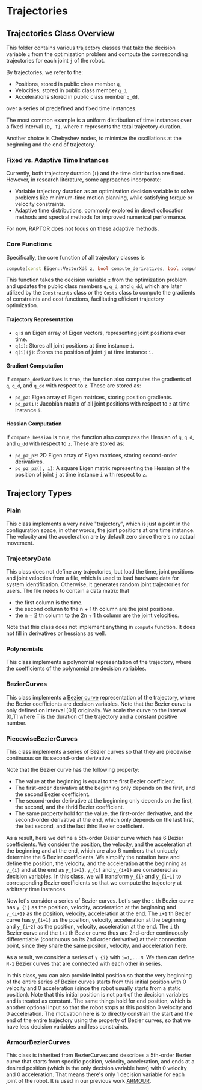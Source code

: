 # Trajectories

## Trajectories Class Overview

This folder contains various trajectory classes that take the decision variable `z` from the optimization problem and compute the corresponding trajectories for each joint `j` of the robot.

By trajectories, we refer to the:
- Positions, stored in public class member `q`, 
- Velocities, stored in public class member `q_d`, 
- Accelerations stored in public class member `q_dd`, 

over a series of predefined and fixed time instances.

The most common example is a uniform distribution of time instances over a fixed interval `[0, T]`, where `T` represents the total trajectory duration.

Another choice is Chebyshev nodes, to minimize the oscillations at the beginning and the end of trajectory.

### Fixed vs. Adaptive Time Instances

Currently, both trajectory duration (`T`) and the time distribution are fixed. However, in research literature, some approaches incorporate:
- Variable trajectory duration as an optimization decision variable to solve problems like minimum-time motion planning, while satisfying torque or velocity constraints.
- Adaptive time distributions, commonly explored in direct collocation methods and spectral methods for improved numerical performance.

For now, RAPTOR does not focus on these adaptive methods.

### Core Functions
Specifically, the core function of all trajectory classes is 

```C++
compute(const Eigen::VectorXd& z, bool compute_derivatives, bool compute_hessian)
```

This function takes the decision variable `z` from the optimization problem and updates the public class members `q`, `q_d`, and `q_dd`, which are later utilized by the `Constraints` class or the `Costs` class to compute the gradients of constraints and cost functions, facilitating efficient trajectory optimization.

#### Trajectory Representation
- `q` is an Eigen array of Eigen vectors, representing joint positions over time.
- `q(i)`: Stores all joint positions at time instance `i`.
- `q(i)(j)`: Stores the position of joint `j` at time instance `i`.

#### Gradient Computation
If `compute_derivatives` is `true`, the function also computes the gradients of `q`, `q_d`, and `q_dd` with respect to `z`. These are stored as:

- `pq_pz`: Eigen array of Eigen matrices, storing position gradients.
- `pq_pz(i)`: Jacobian matrix of all joint positions with respect to `z` at time instance `i`.

#### Hessian Computation
If `compute_hessian` is `true`, the function also computes the Hessian of `q`, `q_d`, and `q_dd` with respect to `z`. These are stored as:

- `pq_pz_pz`: 2D Eigen array of Eigen matrices, storing second-order derivatives.
- `pq_pz_pz(j, i)`: A square Eigen matrix representing the Hessian of the position of joint `j` at time instance `i` with respect to `z`.

## Trajectory Types

<!-- ### TrajectoryGroup class

`TrajectoryGroup` is a special type of the class that contains multiple trajectories.
For example, for multiple-step humanoid gait optimization, you can assign multiple trajectories in the group for each walking step of the humanoid robot and optimize all of these steps simultaneously.
For manipulation tasks, like the robotic arm picks one object and places it at another place, you can also assign one trajectory for pick motion and another trajectory for place motion, so that they can be optimized at the same time. -->

### Plain

This class implements a very naive "trajectory", which is just a point in the configuration space, in other words, the joint positions at one time instance.
The velocity and the acceleration are by default zero since there's no actual movement.

### TrajectoryData

This class does not define any trajectories, but load the time, joint positions and joint velocties from a file, which is used to load hardware data for system identification.
Otherwise, it generates random joint trajectories for users.
The file needs to contain a data matrix that
 - the first column is the time.
 - the second column to the n + 1 th column are the joint positions.
 - the n + 2 th column to the 2n + 1 th column are the joint velocities.

Note that this class does not implement anything in `compute` function.
It does not fill in derivatives or hessians as well.

### Polynomials

This class implements a polynomial representation of the trajectory, where the coefficients of the polynomial are decision variables.

### BezierCurves

This class implements a [Bezier curve](https://en.wikipedia.org/wiki/B%C3%A9zier_curve) representation of the trajectory, where the Bezier coefficients are decision variables.
Note that the Bezier curve is only defined on interval [0,1] originally.
We scale the curve to the interval [0,T] where T is the duration of the trajectory and a constant positive number.

### PiecewiseBezierCurves

This class implements a series of Bezier curves so that they are piecewise continuous on its second-order derivative.

Note that the Bezier curve has the following property:

 - The value at the beginning is equal to the first Bezier coefficient.
 - The first-order derivative at the beginning only depends on the first, and the second Bezier coefficient.
 - The second-order derivative at the beginning only depends on the first, the second, and the thrid Bezier coefficient.
 - The same property hold for the value, the first-order derivative, and the second-order derivative at the end, which only depends on the last first, the last second, and the last third Bezier coefficient.

As a result, here we define a 5th-order Bezier curve which has 6 Bezier coefficients.
We consider the position, the velocity, and the acceleration at the beginning and at the end, which are also 6 numbers that uniquely determine the 6 Bezier coefficients.
We simplify the notation here and define the position, the velocity, and the acceleration at the beginning as `y_{i}` and at the end as `y_{i+1}`.
`y_{i}` and `y_{i+1}` are considered as decision variables.
In this class, we will transform `y_{i}` and `y_{i+1}` to corresponding Bezier coefficients so that we compute the trajectory at arbitrary time instances.

Now let's consider a series of Bezier curves.
Let's say the `i` th Bezier curve has `y_{i}` as the position, velocity, acceleration at the beginning and `y_{i+1}` as the position, velocity, acceleration at the end.
The `i+1` th Bezier curve has `y_{i+1}` as the position, velocity, acceleration at the beginning and `y_{i+2}` as the position, velocity, acceleration at the end.
The `i` th Bezier curve and the `i+1` th Bezier curve thus are 2nd-order continuously differentiable (continuous on its 2nd order derivative) at their connection point, since they share the same positon, velocity, and acceleration here.

As a result, we consider a series of `y_{i}` with `i=1,...N`.
We then can define `N-1` Bezier curves that are connected with each other in series.

In this class, you can also provide initial position so that the very beginning of the entire series of Bezier curves starts from this initial position with 0 velocity and 0 acceleration (since the robot usually starts from a static position).
Note that this initial position is not part of the decision variables and is treated as constant.
The same things hold for end position, which is another optional input so that the robot stops at this position 0 velocity and 0 acceleration.
The motivation here is to directly constrain the start and the end of the entire trajectory using the property of Bezier curves, so that we have less decision variables and less constraints.

### ArmourBezierCurves

This class is inherited from BezierCurves and describes a 5th-order Bezier curve that starts from specific position, velocity, acceleration, and ends at a desired position (which is the only decision variable here) with 0 velocity and 0 acceleration.
That means there's only 1 decision variable for each joint of the robot.
It is used in our previous work [ARMOUR](https://roahmlab.github.io/armour/).